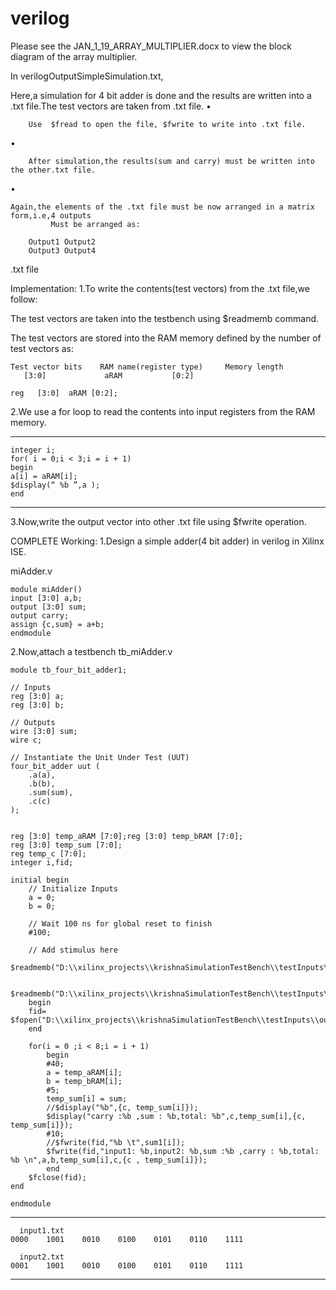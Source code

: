 # verilog


Please see the JAN_1_19_ARRAY_MULTIPLIER.docx to view the block diagram of the array multiplier.



In verilogOutputSimpleSimulation.txt,

Here,a simulation for 4 bit adder is done and the results are written into a .txt file.The test vectors are taken from .txt file.
•	
			
		Use  $fread to open the file, $fwrite to write into .txt file.
•		

		After simulation,the results(sum and carry) must be written into the other.txt file.
•		

	Again,the elements of the .txt file must be now arranged in a matrix form,i.e,4 outputs
             Must be arranged as:

		Output1	Output2
		Output3	Output4
                                                    
.txt file


Implementation:
1.To write the contents(test vectors) from the .txt file,we follow:

The test vectors are taken into the testbench using  $readmemb command.

The test vectors are stored into the RAM memory defined by the number of test vectors as:

	Test vector bits	RAM name(register type)		Memory length
	   [3:0] 			 aRAM			[0:2]
	
	reg   [3:0]  aRAM [0:2];

2.We use a for loop to read the contents into input registers from the RAM memory.
******************************************************************************

	integer i;
	for( i = 0;i < 3;i = i + 1)
	begin
	a[i] = aRAM[i];
	$display(“ %b ”,a );  
	end
*************************************************************************************
3.Now,write the output vector into other .txt file using $fwrite operation.



COMPLETE Working:
1.Design a simple adder(4 bit adder) in verilog in Xilinx ISE.


miAdder.v

    module miAdder()
    input [3:0] a,b;
    output [3:0] sum;
    output carry;
    assign {c,sum} = a+b;
    endmodule
    
2.Now,attach a testbench tb_miAdder.v   


    module tb_four_bit_adder1;

	// Inputs
	reg [3:0] a;
	reg [3:0] b;

	// Outputs
	wire [3:0] sum;
	wire c;

	// Instantiate the Unit Under Test (UUT)
	four_bit_adder uut (
		.a(a), 
		.b(b), 
		.sum(sum), 
		.c(c)
	);


	reg [3:0] temp_aRAM [7:0];reg [3:0] temp_bRAM [7:0];
	reg [3:0] temp_sum [7:0];
	reg temp_c [7:0];
	integer i,fid;
	
	initial begin
		// Initialize Inputs
		a = 0;
		b = 0;

		// Wait 100 ns for global reset to finish
		#100;
        
		// Add stimulus here
		$readmemb("D:\\xilinx_projects\\krishnaSimulationTestBench\\testInputs\\input1.txt",temp_aRAM);
		
		$readmemb("D:\\xilinx_projects\\krishnaSimulationTestBench\\testInputs\\input2.txt",temp_bRAM);
		begin
		fid= $fopen("D:\\xilinx_projects\\krishnaSimulationTestBench\\testInputs\\output1.txt","w");
		end		
		
		for(i = 0 ;i < 8;i = i + 1)
			begin
			#40;
			a = temp_aRAM[i];
			b = temp_bRAM[i];
			#5;
			temp_sum[i] = sum;
			//$display("%b",{c, temp_sum[i]});
			$display("carry :%b ,sum : %b,total: %b",c,temp_sum[i],{c, temp_sum[i]});
			#10;
			//$fwrite(fid,"%b \t",sum1[i]);
			$fwrite(fid,"input1: %b,input2: %b,sum :%b ,carry : %b,total: %b \n",a,b,temp_sum[i],c,{c , temp_sum[i]});
			end		
		$fclose(fid);
	end
      
    endmodule
    
*********************************************************************************

      input1.txt
    0000	1001	0010	0100	0101	0110	1111

      input2.txt
    0001	1001	0010	0100	0101	0110	1111
*********************************************************************************** 
